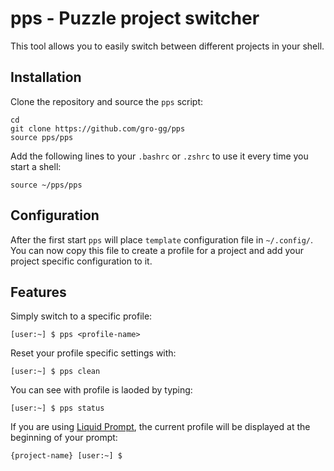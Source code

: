 # pps - Puzzle project switcher

This tool allows you to easily switch between different projects in your shell.

## Installation

Clone the repository and source the `pps` script:

    cd
    git clone https://github.com/gro-gg/pps
    source pps/pps

Add the following lines to your `.bashrc` or `.zshrc` to use it every time you start a shell:

    source ~/pps/pps


## Configuration
After the first start `pps` will place `template` configuration file in `~/.config/`.
You can now copy this file to create a profile for a project and add your project specific configuration to it.


## Features
Simply switch to a specific profile:

    [user:~] $ pps <profile-name>

Reset your profile specific settings with:

    [user:~] $ pps clean

You can see with profile is laoded by typing:

    [user:~] $ pps status

If you are using [Liquid Prompt](https://github.com/gro-gg/liquidprompt), the current profile will be displayed at the beginning of your prompt:

    {project-name} [user:~] $
